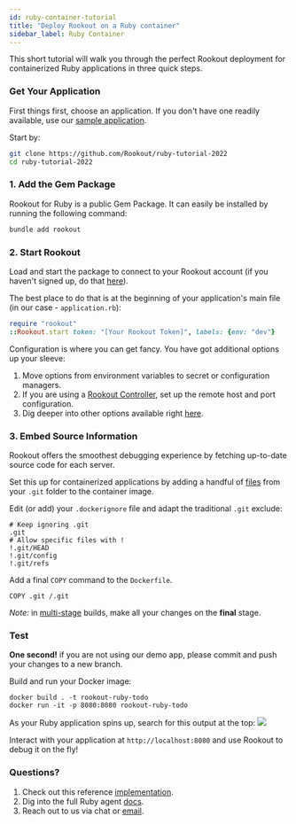 ```yaml
---
id: ruby-container-tutorial
title: "Deploy Rookout on a Ruby container"
sidebar_label: Ruby Container
---
```


This short tutorial will walk you through the perfect Rookout deployment for containerized Ruby applications in three quick steps.

### Get Your Application

First things first, choose an application.
If you don't have one readily available, use our [sample application](https://github.com/Rookout/ruby-tutorial-2022).  

Start by:
```bash
git clone https://github.com/Rookout/ruby-tutorial-2022
cd ruby-tutorial-2022
```

### 1. Add the Gem Package

Rookout for Ruby is a public Gem Package.
It can easily be installed by running the following command:

```bash
bundle add rookout
```

### 2. Start Rookout

Load and start the package to connect to your Rookout account (if you haven't signed up, do that [here](https://app.rookout.com/#mode=signUp)).

The best place to do that is at the beginning of your application's main file (in our case - `application.rb`):
```ruby
require "rookout"
::Rookout.start token: "[Your Rookout Token]", labels: {env: "dev"}
```
<div class="rookout-org-info"></div>

Configuration is where you can get fancy. You have got additional options up your sleeve:
1. Move options from environment variables to secret or configuration managers.
2. If you are using a [Rookout Controller](etl-controller-intro.md), set up the remote host and port configuration.
3. Dig deeper into other options available right [here](ruby-setup.md#sdk-api).

### 3. Embed Source Information

Rookout offers the smoothest debugging experience by fetching up-to-date source code for each server.

Set this up for containerized applications by adding a handful of [files](https://www.rookout.com/blog/embedding-source-code-version-information-in-docker-images/) from your `.git` folder to the container image.

Edit (or add) your `.dockerignore` file and adapt the traditional `.git` exclude:
```ignore
# Keep ignoring .git
.git
# Allow specific files with !
!.git/HEAD
!.git/config
!.git/refs
```

Add a final `COPY` command to the `Dockerfile`.
```docker
COPY .git /.git
```

*Note:* in [multi-stage](https://docs.docker.com/develop/develop-images/multistage-build/) builds, make all your changes on the **final** stage.

### Test

**One second!** if you are not using our demo app, please commit and push your changes to a new branch.

Build and run your Docker image:
```
docker build . -t rookout-ruby-todo
docker run -it -p 8080:8080 rookout-ruby-todo
```

As your Ruby application spins up, search for this output at the top:
<img src="/img/screenshots/ruby_success.png" />

Interact with your application at `http://localhost:8080` and use Rookout to debug it on the fly!

### Questions?

1. Check out this reference [implementation](https://github.com/Rookout/ruby-tutorial-2022/compare/configure-rookout).
2. Dig into the full Ruby agent [docs](ruby-setup.md).
3. Reach out to us via chat or [email](mailto:support@rookout.com).
